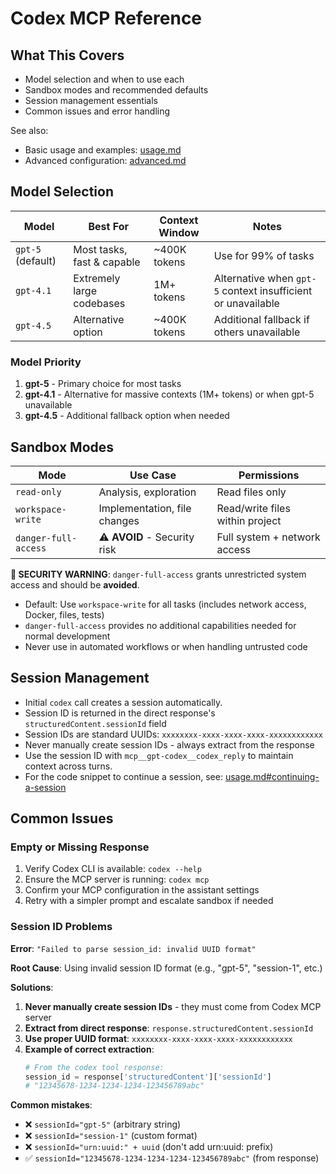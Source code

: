 # Codex MCP Reference

## What This Covers

- Model selection and when to use each
- Sandbox modes and recommended defaults
- Session management essentials
- Common issues and error handling

See also:

- Basic usage and examples: [usage.md](./usage.md)
- Advanced configuration: [advanced.md](./advanced.md)

## Model Selection

| Model             | Best For                   | Context Window | Notes                                                        |
|-------------------|----------------------------|----------------|--------------------------------------------------------------|
| `gpt-5` (default) | Most tasks, fast & capable | ~400K tokens   | Use for 99% of tasks                                         |
| `gpt-4.1`         | Extremely large codebases  | 1M+ tokens     | Alternative when `gpt-5` context insufficient or unavailable |
| `gpt-4.5`         | Alternative option         | ~400K tokens   | Additional fallback if others unavailable                    |

### Model Priority

1. **gpt-5** - Primary choice for most tasks
2. **gpt-4.1** - Alternative for massive contexts (1M+ tokens) or when gpt-5 unavailable
3. **gpt-4.5** - Additional fallback option when needed

## Sandbox Modes

| Mode                 | Use Case                     | Permissions                     |
|----------------------|------------------------------|---------------------------------|
| `read-only`          | Analysis, exploration        | Read files only                 |
| `workspace-write`    | Implementation, file changes | Read/write files within project |
| `danger-full-access` | ⚠️ **AVOID** - Security risk | Full system + network access    |

**🚨 SECURITY WARNING**: `danger-full-access` grants unrestricted system access and should be **avoided**.

- Default: Use `workspace-write` for all tasks (includes network access, Docker, files, tests)
- `danger-full-access` provides no additional capabilities needed for normal development
- Never use in automated workflows or when handling untrusted code

## Session Management

- Initial `codex` call creates a session automatically.
- Session ID is returned in the direct response's `structuredContent.sessionId` field
- Session IDs are standard UUIDs: `xxxxxxxx-xxxx-xxxx-xxxx-xxxxxxxxxxxx`
- Never manually create session IDs - always extract from the response
- Use the session ID with `mcp__gpt-codex__codex_reply` to maintain context across turns.
- For the code snippet to continue a session, see: [usage.md#continuing-a-session](./usage.md#continuing-a-session)

## Common Issues

### Empty or Missing Response

1. Verify Codex CLI is available: `codex --help`
2. Ensure the MCP server is running: `codex mcp`
3. Confirm your MCP configuration in the assistant settings
4. Retry with a simpler prompt and escalate sandbox if needed

### Session ID Problems

**Error**:
`"Failed to parse session_id: invalid UUID format"`

**Root Cause**: Using invalid session ID format (e.g., "gpt-5", "session-1", etc.)

**Solutions**:

1. **Never manually create session IDs** - they must come from Codex MCP server
2. **Extract from direct response**: `response.structuredContent.sessionId`
3. **Use proper UUID format**: `xxxxxxxx-xxxx-xxxx-xxxx-xxxxxxxxxxxx`
4. **Example of correct extraction**:
   ```python
   # From the codex tool response:
   session_id = response['structuredContent']['sessionId']
   # "12345678-1234-1234-1234-123456789abc"
   ```

**Common mistakes**:

- ❌ `sessionId="gpt-5"` (arbitrary string)
- ❌ `sessionId="session-1"` (custom format)
- ❌ `sessionId="urn:uuid:" + uuid` (don't add urn:uuid: prefix)
- ✅ `sessionId="12345678-1234-1234-1234-123456789abc"` (from response)